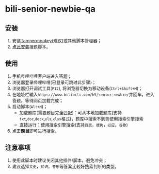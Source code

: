 # bili-senior-newbie-qa

## 安装

1. 安装[Tampermonkey](https://www.tampermonkey.net/index.php)(建议)或其他脚本管理器；
2. [点此安装](https://github.com/HCLonely/bili-senior-newbie-qa/blob/main/bili-senior-newbie-qa.user.js?raw=true)搜题脚本。

## 使用

1. 手机哔哩哔哩客户端进入答题；
2. 浏览器登录哔哩哔哩(已登录可跳过此步骤)；
3. 浏览器打开调试工具(`F12`), 将浏览器切换为移动设备(`Ctrl+Shift+M`)；
4. 在地址栏输入`https://www.bilibili.com/h5/senior-newbie/`并回车，进入答题，等待网页加载完成；
5. 启动脚本(`Alt+N`)；
    - 加载题库(需要题目完全匹配)：可从本地加载题库(支持`txt`,`doc`,`docx`,`xls`,`xlsx`格式)，题库中搜索不到则使用搜索引擎搜索
    - 直接运行：使用搜索引擎搜索(支持`百度`，`搜狗`，`必应`，`谷歌`)
6. 点击**题目**即可进行搜索。

## 注意事项

1. 使用此脚本时建议关闭其他插件/脚本，避免冲突；
2. 建议选择`文史`，`知识`，`音乐`等答案比较好搜索判断的类型。
